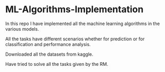 # ML-Algorithms-Implementation

In this repo I have implemented all the machine learning algorithms in the various models. 

All the tasks have different scenarios whether for prediction or for classification and performance analysis.  

Downloaded all the datasets from kaggle.  

Have tried to solve all the tasks given by the RM.  
